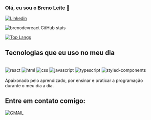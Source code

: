 ### Olá, eu sou o Breno Leite 👋

[![Linkedin](https://img.shields.io/badge/LinkedIn-0077B5?style=for-the-badge&logo=linkedin&logoColor=white
)](https://www.linkedin.com/in/brenoleitep/)


![brenodevreact GitHub stats](https://github-readme-stats.vercel.app/api?username=brenodevreact&show_icons=true&theme=radical)


[![Top Langs](https://github-readme-stats.vercel.app/api/top-langs/?username=brenodevreact&exclude_repo=github-readme-stats,brenodevreact.github.io)](https://github.com/brenodevreact/github-readme-stats)

## Tecnologias que eu uso no meu dia

<div style="display: inline-block"> <br/>
    <img align="center" alt="react" src="https://img.shields.io/badge/React-20232A?style=for-the-badge&logo=react&logoColor=61DAF"/> 
    <img align="center" alt="html" src="https://img.shields.io/badge/HTML-239120?style=for-the-badge&logo=html5&logoColor=white"/> 
    <img align="center" alt="css" src="https://img.shields.io/badge/CSS-239120?&style=for-the-badge&logo=css3&logoColor=white"/> 
    <img align="center" alt="javascript" src="https://img.shields.io/badge/JavaScript-F7DF1E?style=for-the-badge&logo=javascript&logoColor=black"/> 
    <img align="center" alt="typescript" src="https://img.shields.io/badge/TypeScript-007ACC?style=for-the-badge&logo=typescript&logoColor=white"/> 
    <img align="center" alt="styled-components" src="https://img.shields.io/badge/styled--components-DB7093?style=for-the-badge&logo=styled-components&logoColor=white"/> 
</div> <br/>
<br />
Apaixonado pelo aprendizado, por ensinar e praticar a programação durante o meu dia a dia.

<br />

## Entre em contato comigo: 

 [![GMAIL](https://img.shields.io/badge/Gmail-D14836?style=for-the-badge&logo=gmail&logoColor=white
)](brenoleitepereira@gmail.com)
 


